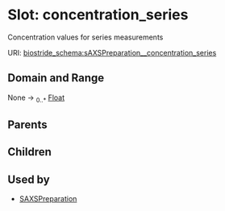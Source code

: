 
# Slot: concentration_series

Concentration values for series measurements

URI: [biostride_schema:sAXSPreparation__concentration_series](https://w3id.org/biostride/schema/sAXSPreparation__concentration_series)


## Domain and Range

None &#8594;  <sub>0..\*</sub> [Float](types/Float.md)

## Parents


## Children


## Used by

 * [SAXSPreparation](SAXSPreparation.md)
